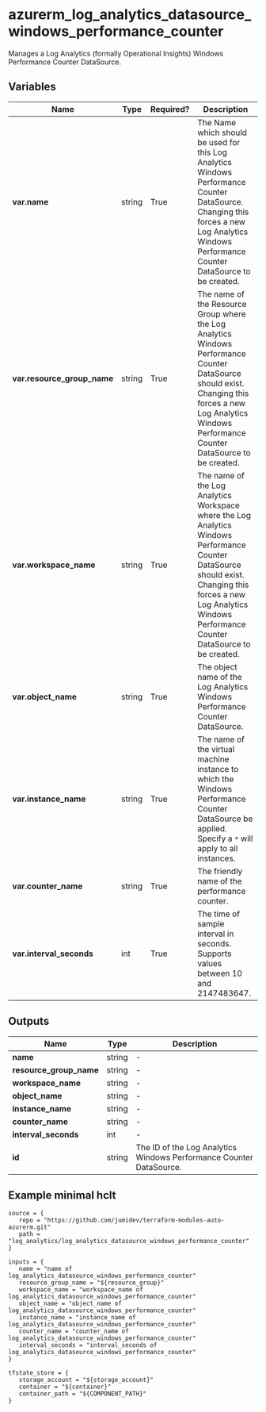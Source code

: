 # azurerm_log_analytics_datasource_windows_performance_counter

Manages a Log Analytics (formally Operational Insights) Windows Performance Counter DataSource.

## Variables

| Name | Type | Required? |  Description |
| ---- | ---- | --------- |  ----------- |
| **var.name** | string | True | The Name which should be used for this Log Analytics Windows Performance Counter DataSource. Changing this forces a new Log Analytics Windows Performance Counter DataSource to be created. | 
| **var.resource_group_name** | string | True | The name of the Resource Group where the Log Analytics Windows Performance Counter DataSource should exist. Changing this forces a new Log Analytics Windows Performance Counter DataSource to be created. | 
| **var.workspace_name** | string | True | The name of the Log Analytics Workspace where the Log Analytics Windows Performance Counter DataSource should exist. Changing this forces a new Log Analytics Windows Performance Counter DataSource to be created. | 
| **var.object_name** | string | True | The object name of the Log Analytics Windows Performance Counter DataSource. | 
| **var.instance_name** | string | True | The name of the virtual machine instance to which the Windows Performance Counter DataSource be applied. Specify a `*` will apply to all instances. | 
| **var.counter_name** | string | True | The friendly name of the performance counter. | 
| **var.interval_seconds** | int | True | The time of sample interval in seconds. Supports values between 10 and 2147483647. | 



## Outputs

| Name | Type | Description |
| ---- | ---- | --------- | 
| **name** | string  | - | 
| **resource_group_name** | string  | - | 
| **workspace_name** | string  | - | 
| **object_name** | string  | - | 
| **instance_name** | string  | - | 
| **counter_name** | string  | - | 
| **interval_seconds** | int  | - | 
| **id** | string  | The ID of the Log Analytics Windows Performance Counter DataSource. | 

## Example minimal hclt

```hcl
source = {
   repo = "https://github.com/jumidev/terraform-modules-auto-azurerm.git" 
   path = "log_analytics/log_analytics_datasource_windows_performance_counter" 
}

inputs = {
   name = "name of log_analytics_datasource_windows_performance_counter" 
   resource_group_name = "${resource_group}" 
   workspace_name = "workspace_name of log_analytics_datasource_windows_performance_counter" 
   object_name = "object_name of log_analytics_datasource_windows_performance_counter" 
   instance_name = "instance_name of log_analytics_datasource_windows_performance_counter" 
   counter_name = "counter_name of log_analytics_datasource_windows_performance_counter" 
   interval_seconds = "interval_seconds of log_analytics_datasource_windows_performance_counter" 
}

tfstate_store = {
   storage_account = "${storage_account}" 
   container = "${container}" 
   container_path = "${COMPONENT_PATH}" 
}


```